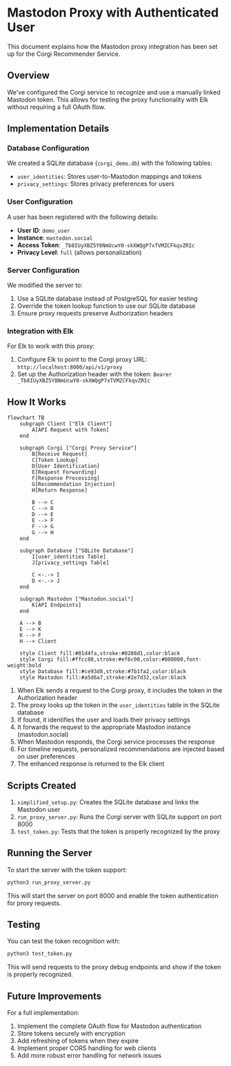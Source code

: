 # Mastodon Proxy with Authenticated User

This document explains how the Mastodon proxy integration has been set up for the Corgi Recommender Service.

## Overview

We've configured the Corgi service to recognize and use a manually linked Mastodon token. This allows for testing the proxy functionality with Elk without requiring a full OAuth flow.

## Implementation Details

### Database Configuration

We created a SQLite database (`corgi_demo.db`) with the following tables:
- `user_identities`: Stores user-to-Mastodon mappings and tokens
- `privacy_settings`: Stores privacy preferences for users

### User Configuration

A user has been registered with the following details:
- **User ID**: `demo_user`
- **Instance**: `mastodon.social`
- **Access Token**: `_Tb8IUyXBZ5Y8NmUcwY0-skXWQgP7xTVMZCFkqvZRIc`
- **Privacy Level**: `full` (allows personalization)

### Server Configuration

We modified the server to:
1. Use a SQLite database instead of PostgreSQL for easier testing
2. Override the token lookup function to use our SQLite database
3. Ensure proxy requests preserve Authorization headers

### Integration with Elk

For Elk to work with this proxy:
1. Configure Elk to point to the Corgi proxy URL: `http://localhost:8000/api/v1/proxy`
2. Set up the Authorization header with the token: `Bearer _Tb8IUyXBZ5Y8NmUcwY0-skXWQgP7xTVMZCFkqvZRIc`

## How It Works

```mermaid
flowchart TB
    subgraph Client ["Elk Client"]
        A[API Request with Token]
    end
    
    subgraph Corgi ["Corgi Proxy Service"]
        B[Receive Request]
        C[Token Lookup]
        D[User Identification]
        E[Request Forwarding]
        F[Response Processing]
        G[Recommendation Injection]
        H[Return Response]
        
        B --> C
        C --> D
        D --> E
        E --> F
        F --> G
        G --> H
    end
    
    subgraph Database ["SQLite Database"]
        I[user_identities Table]
        J[privacy_settings Table]
        
        C <-.-> I
        D <-.-> J
    end
    
    subgraph Mastodon ["Mastodon.social"]
        K[API Endpoints]
    end
    
    A --> B
    E --> K
    K --> F
    H --> Client
    
    style Client fill:#81d4fa,stroke:#0288d1,color:black
    style Corgi fill:#ffcc80,stroke:#ef6c00,color:#000000,font-weight:bold
    style Database fill:#ce93d8,stroke:#7b1fa2,color:black
    style Mastodon fill:#a5d6a7,stroke:#2e7d32,color:black
```

1. When Elk sends a request to the Corgi proxy, it includes the token in the Authorization header
2. The proxy looks up the token in the `user_identities` table in the SQLite database
3. If found, it identifies the user and loads their privacy settings
4. It forwards the request to the appropriate Mastodon instance (mastodon.social)
5. When Mastodon responds, the Corgi service processes the response
6. For timeline requests, personalized recommendations are injected based on user preferences
7. The enhanced response is returned to the Elk client

## Scripts Created

1. `simplified_setup.py`: Creates the SQLite database and links the Mastodon user
2. `run_proxy_server.py`: Runs the Corgi server with SQLite support on port 8000
3. `test_token.py`: Tests that the token is properly recognized by the proxy

## Running the Server

To start the server with the token support:

```bash
python3 run_proxy_server.py
```

This will start the server on port 8000 and enable the token authentication for proxy requests.

## Testing

You can test the token recognition with:

```bash
python3 test_token.py
```

This will send requests to the proxy debug endpoints and show if the token is properly recognized.

## Future Improvements

For a full implementation:
1. Implement the complete OAuth flow for Mastodon authentication
2. Store tokens securely with encryption
3. Add refreshing of tokens when they expire
4. Implement proper CORS handling for web clients
5. Add more robust error handling for network issues